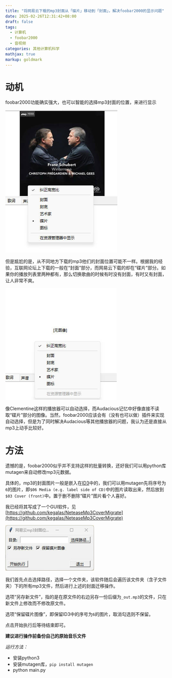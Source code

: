 ```yaml
---
title: "将网易云下载的mp3封面从「碟片」移动到「封面」，解决foobar2000的显示问题"
date: 2025-02-26T12:31:42+08:00
draft: false
tags:
  - 计算机
  - foobar2000
  - 音视频
categories: 其他计算机科学
mathjax: true
markup: goldmark
---
```


# 动机

foobar2000功能确实强大，也可以智能的选择mp3封面的位置，来进行显示

![1.jpg](1.jpg)

但是尴尬的是，从不同地方下载的mp3他们的封面位置可能不一样。根据我的经验，互联网论坛上下载的一般在“封面”部分，而网易云下载的却在“碟片”部分。如果你的播放列表里两种都有，那么切换歌曲的时候有时没有封面，有时又有封面，让人非常不爽。

![2.jpg](2.jpg)

像Clementine这样的播放器可以自动选择，而Audacious记忆中好像直接不读取“碟片”部分的图像。当然，foobar2000应该会有（没有也可以做）插件来实现自动选择，但是为了同时解决Audacious等其他播放器的问题，我认为还是直接从mp3上动手比较好。

# 方法

遗憾的是，foobar2000似乎并不支持这样的批量转换，还好我们可以用python库mutagen来自动修改mp3元数据。

具体的，mp3的封面图片一般是嵌入在[ID3](https://zh.wikipedia.org/wiki/ID3#ID3v2%E5%B5%8C%E5%85%A5%E5%9C%96%E7%89%87)中的，我们可以用mutagen先将序号为`6`的图片，即`$06 Media (e.g. label side of CD)`中的图片读取出来，然后放到`$03 Cover (front)`中。置于删不删除“碟片”图片看个人喜好。

我已经将其写成了一个GUI软件，见[https://github.com/kegalas/NeteaseMp3CoverMigrate](https://github.com/kegalas/NeteaseMp3CoverMigrate)

![3.jpg](3.jpg)

我们首先点击选择路径，选择一个文件夹，该软件随后会遍历该文件夹（含子文件夹）下的所有mp3文件，然后进行上述的封面迁移操作。

选项“另存新文件”，指的是在原文件的右边另存一份后缀为`_out.mp3`的文件，只在新文件上修改而不修改原文件。

选项“保留碟片图像”，即保留ID3中的序号为`6`的图片，取消勾选则不保留。

点击开始执行后等待结束即可。

**建议进行操作前备份自己的原始音乐文件**

*运行方法：*

- 安装python3
- 安装mutagen库，`pip install mutagen`
- python main.py
